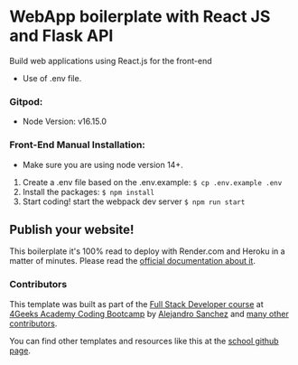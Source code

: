 # WebApp boilerplate with React JS and Flask API

Build web applications using React.js for the front-end

- Use of .env file.

### Gitpod:

- Node Version: v16.15.0

### Front-End Manual Installation:

- Make sure you are using node version 14+.

1. Create a .env file based on the .env.example: `$ cp .env.example .env`
2. Install the packages: `$ npm install`
3. Start coding! start the webpack dev server `$ npm run start`

## Publish your website!

This boilerplate it's 100% read to deploy with Render.com and Heroku in a matter of minutes. Please read the [official documentation about it](https://start.4geeksacademy.com/deploy).

### Contributors

This template was built as part of the [Full Stack Developer course](https://4geeksacademy.com/us/coding-bootcamps/part-time-full-stack-developer) at [4Geeks Academy Coding Bootcamp](https://4geeksacademy.com/us/coding-bootcamp) by [Alejandro Sanchez](https://twitter.com/alesanchezr) and [many other contributors](https://github.com/4GeeksAcademy/react-flask-hello/graphs/contributors).

You can find other templates and resources like this at the [school github page](https://github.com/4geeksacademy/).
